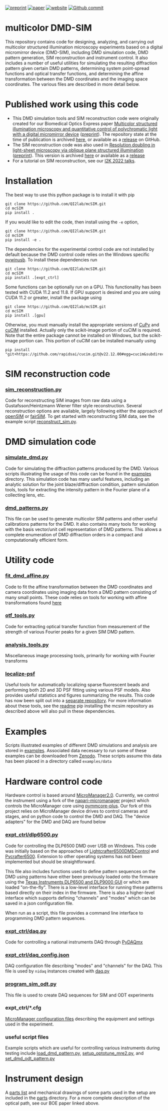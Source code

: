 [![preprint](https://img.shields.io/badge/preprint-bioRxiv-blue.svg)](https://doi.org/10.1101/2020.07.27.223941)
[![paper](https://img.shields.io/badge/paper-biomedical%20optics%20express-blue.svg)](https://doi.org/10.1364/BOE.422703)
[![website](https://img.shields.io/badge/website-up-green.svg)](https://shepherdlaboratory.org/)
[![Github commit](https://img.shields.io/github/last-commit/QI2lab/mcSIM)](https://github.com/QI2lab/mcSIM)

# multicolor DMD-SIM
This repository contains code for designing, analyzing, and carrying out multicolor structured illumination microscopy
experiments based on a digital micromirror device (DMD-SIM), including DMD simulation code, DMD pattern generation, SIM reconstruction and
instrument control. It also includes a number of useful utilities for simulating the resulting diffraction 
pattern given certain DMD patterns, determining system point-spread functions and optical transfer functions, and 
determining the affine transformation between the DMD coordinates and the imaging space coordinates. The various 
files are described in more detail below.
 
# Published work using this code
* This DMD simulation tools and SIM reconstruction code were originally created for our Biomedical Optics Express paper 
[Multicolor structured illumination microscopy and quantitative control of polychromatic light with a digital micromirror device](https://doi.org/10.1364/BOE.422703)
([preprint](https://doi.org/10.1101/2020.07.27.223941)). The repository state at the time of publication is archived [here](https://doi.org/10.5281/zenodo.4773865), or available as
a [release](https://github.com/QI2lab/mcSIM/releases/tag/v1.0.0) on GitHub.
* The SIM reconstruction code was also used in [Resolution doubling in light-sheet microscopy via oblique plane structured illumination ](https://doi.org/10.1038/s41592-022-01635-8) 
([preprint](https://doi.org/10.1101/2022.05.19.492671)). This version is archived [here](https://doi.org/10.5281/zenodo.6419901) or available as a [release](https://github.com/QI2lab/mcSIM/releases/tag/v0.2.0)
* For a tutorial on SIM reconstruction, see our [I2K 2022 talks](https://github.com/QI2lab/I2K2022-SIM).

# Installation
The best way to use this python package is to install it with pip
```
git clone https://github.com/QI2lab/mcSIM.git
cd mcSIM
pip install .
```
If you would like to edit the code, then install using the `-e` option,
```
git clone https://github.com/QI2lab/mcSIM.git
cd mcSIM
pip install -e .
```
The dependencies for the experimental control code are not installed by default because
the DMD control code relies on the Windows specific [pywinusb](https://pypi.org/project/pywinusb/). To install these dependencies run
```
git clone https://github.com/QI2lab/mcSIM.git
cd mcSIM
pip install .[expt_ctrl]
```
Some functions can be optionally run on a GPU. This functionality has been tested with CUDA 11.2 and 11.8.  If GPU support is desired
and you are using CUDA 11.2 or greater, install the package using
```
git clone https://github.com/QI2lab/mcSIM.git
cd mcSIM
pip install .[gpu]
```
Otherwise, you must manually install the appropriate versions of [CuPy](https://cupy.dev/) and [cuCIM](https://pypi.org/project/cucim/) installed.
Actually only the scikit-image portion of cuCIM is required. Note that the entire package cannot be installed on Windows,
but the scikit-image portion can. This portion of cuCIM can be installed manually using
```
pip install "git+https://github.com/rapidsai/cucim.git@v22.12.00#egg=cucim&subdirectory=python/cucim"
```

# SIM reconstruction code
### [sim_reconstruction.py](mcsim/analysis/sim_reconstruction.py)
Code for reconstructing SIM images from raw data using a Gustafsson/Heintzmann Wiener filter style reconstruction. Several
reconstruction options are available, largely following either the approach of
[openSIM](https://doi.org/10.1109/JSTQE.2016.2521542) or [fairSIM](https://doi.org/10.1038/ncomms10980).
To get started with reconstructing SIM data, see the example script [reconstruct_sim.py](examples/reconstruct_sim_experiment.py). 

# DMD simulation code
### [simulate_dmd.py](mcsim/analysis/simulate_dmd.py)
Code for simulating the diffraction patterns produced by the DMD. Various 
scripts illustrating the usage of this code can be found in the [examples](examples)
directory. This simulation code has many useful features, including an analytic solution
for the joint blaze/diffraction condition, pattern simulation tools, tools for extracting the intensity pattern
in the Fourier plane of a collecting lens, etc.

### [dmd_patterns.py](mcsim/analysis/dmd_patterns.py)
This file can be used to generate multicolor SIM patterns and other useful calibrations
patterns for the DMD. It also contains many tools for working with the basis vector/unit cell
representation of DMD patterns. This allows a complete enumeration of DMD diffraction orders
in a compact and computationally efficient form.

# Utility code
### [fit_dmd_affine.py](mcsim/analysis/fit_dmd_affine.py)
Code to fit the affine transformation between the DMD coordinates and camera coordinates
using imaging data from a DMD pattern consisting of many small points. These code relies
on tools for working with affine transformations found 
[here](https://github.com/QI2lab/localize-psf/blob/master/localize_psf/affine.py)

### [otf_tools.py](mcsim/analysis/otf_tools.py)
Code for extracting optical transfer function from measurement of the strength of various Fourier peaks for a given SIM DMD pattern.

### [analysis_tools.py](mcsim/analysis/analysis_tools.py)
Miscellaneous image processing tools, primarily for working with Fourier transforms

### [localize-psf](https://github.com/QI2lab/localize-psf/blob/master/localize_psf)
Useful tools for automatically localizing sparse fluorescent beads and performing both 2D and 3D
PSF fitting using various PSF models. Also provides useful statistics and figures summarizing the results.
This code has now been split out into a [separate repository](https://github.com/QI2lab/localize-psf).
For more information about these tools, see the [readme](analysis/localize-psf/README.md)
pip installing the mcsim repository as described above will also pull in these dependencies.

# Examples
Scripts illustrated examples of different DMD simulations and analysis are stored in [examples](examples).
Associated data necessary to run some of these examples can be downloaded from [Zenodo](https://doi.org/10.5281/zenodo.7851110).
These scripts assume this data has been placed in a directory called `examples/data`
  
# Hardware control code
Hardware control is based around [MicroManager2.0](https://micro-manager.org/). Currently, we control the instrument
using a fork of the [napari-micromanager](https://github.com/QI2lab/napari-micromanager) project which controls
the MicroManager core using [pymmcore-plus](https://github.com/tlambert03/pymmcore-plus). Our fork of this project
relies on MicroManager device drives to control cameras and stages, and on python code to control the DMD and DAQ.
The "device adapters" for the DMD and DAQ are found below

### [expt_ctrl/dlp6500.py](mcsim/expt_ctrl/dlp6500.py)
Code for controlling the DLP6500 DMD over USB on Windows. This code was initially based on the approaches 
of [Lightcrafter6500DMDControl](https://github.com/mazurenko/Lightcrafter6500DMDControl) and
[Pycrafter6500](https://github.com/csi-dcsc/Pycrafter6500). Extension to other operating systems has not been
implemented but should be straightforward.

This file also includes functions used to define pattern sequences on the DMD using patterns have either been 
previously loaded onto the firmware using the [Texas Instruments DLP6500 and DLP9000
GUI](https://www.ti.com/tool/DLPC900REF-SW) or which are loaded "on-the-fly". There is a low-level interface
for running these patterns based directly on their index in the firmware. There is also a higher-level interface
which supports defining "channels" and "modes" which can be saved in a json configuration file.

When run as a script, this file provides a command line interface to programming DMD pattern sequences.

### [expt_ctrl/daq.py](mcsim/expt_ctrl/daq.py)
Code for controlling a national instruments DAQ through [PyDAQmx](https://pypi.org/project/PyDAQmx/)

### [expt_ctrl/daq_config.json](mcsim/expt_ctrl/daq_config.json)
DAQ configuration file describing "modes" and "channels" for the DAQ. This file is used by `nidaq` instances created
with [daq.py](mcsim/expt_ctrl/daq.py)

### [program_sim_odt.py](mcsim/expt_ctrl/program_sim_odt.py)
This file is used to create DAQ sequences for SIM and ODT experiments

### expt_ctrl/*.cfg
[MicroManager configuration files](https://micro-manager.org/wiki/Micro-Manager_Configuration_Guide#Configuration_file_syntax)
describing the equipment and settings used in the experiment. 

### useful script files
Example scripts which are useful for controlling various instruments during testing include
[load_dmd_pattern.py](mcsim/expt_ctrl/load_dmd_pattern.py),
[setup_optotune_mre2.py](mcsim/expt_ctrl/setup_optotune_mre2.py), and
[set_dmd_odt_pattern.py](mcsim/expt_ctrl/set_dmd_odt_pattern.py)

# Instrument design
A [parts list](parts/parts_list.md) and mechanical drawings of some parts used in the setup are included in the [parts](parts) directory. For a more complete description of the optical path, see our BOE paper linked above.
